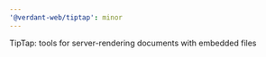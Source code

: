 ```yaml
---
'@verdant-web/tiptap': minor
---
```


TipTap: tools for server-rendering documents with embedded files
